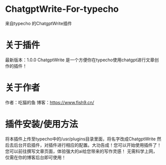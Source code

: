 # ChatgptWrite-For-typecho
来自typecho 的ChatgptWrite插件
# 关于插件
最新版本：1.0.0
ChatgptWrite 是一个方便你在typecho使用chatgpt进行文章创作的插件！
# 关于作者
作者：吃猫的鱼
博客：https://www.fish9.cn/
# 插件安装/使用方法
将本插件上传至typecho中的/usr/plugins目录里面，将名字改成ChatgptWrite 然后去后台开启插件，对插件进行相应的配置。大功告成！您可以开始使用插件了！
您可以前往撰写文章页面，体验强大的ai给您带来的写作灵感！
无需科学上网，仅需在你的博客后台即可使用！
